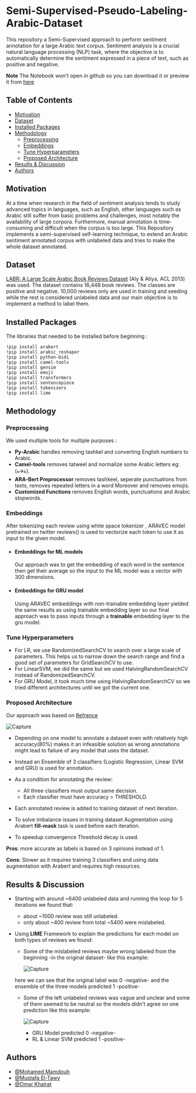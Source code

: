 # Semi-Supervised-Pseudo-Labeling-Arabic-Dataset
This repository a Semi-Supervised approach to perform sentiment annotation for a large Arabic text corpus. Sentiment analysis is a crucial natural language processing (NLP) task, where the objective is to automatically determine the sentiment expressed in a piece of text, such as positive and negative.

**Note** The Notebook won't open in github so you can download it or preview it from [here](https://colab.research.google.com/drive/18opmnSi1hIbpUems0qG6NyTbRGsa-4o4?usp=sharing)

## Table of Contents

- [Motivation](#Motivation)
- [Dataset](#Dataset)
- [Installed Packages](#Installed-Packages)
- [Methodology](#Methodology)
    - [Preprocessing](#Preprocessing)
    - [Embeddings](#Embeddings)
    - [Tune Hyperparameters](#Tune-Hyperparameters)
    - [Proposed Architecture](#Proposed-Architecture)
- [Results & Discussion](#Results&Discussion)
- [Authors](#Authors)

## Motivation
  At a time when research in the field of sentiment analysis tends to study advanced topics in languages, such as English, other languages such as Arabic still suffer from basic problems and challenges, most notably the availability of large corpora. Furthermore, manual annotation is time-consuming and difficult when the corpus is too large. This Repository implements a semi-supervised self-learning technique, to extend an Arabic sentiment annotated corpus with unlabeled data and tries to make the whole dataset annotated.

## Dataset
[LABR: A Large Scale Arabic Book Reviews Dataset](https://aclanthology.org/P13-2088) (Aly & Atiya, ACL 2013) was used. The dataset contains 16,448 book reviews. The classes are positive and negative. 10,000 reviews only are used in training and seeding while the rest is considered unlabeled data and our main objective is to implement a method to label them.

## Installed Packages
The libraries that needed to be installed before beginning :
```
!pip install arabert
!pip install arabic_reshaper
!pip install python-bidi
!pip install camel-tools
!pip install gensim
!pip install emoji
!pip install transformers
!pip install sentencepiece
!pip install tokenizers
!pip install lime
```

## Methodology

### Preprocessing
We used multiple tools for multiple purposes :

- **Py-Arabic** handles removing tashkel and converting English numbers to Arabic.
- **Camel-tools** removes tatweel and normalize some Arabic letters eg: (ة🡪ه).
- **ARA-Bert Preprocessor**  removes tashkeel, seperate punctuations from texts, removes repeated letters in a word Moreover and removes emojis.
- **Customized Functions** removes English words, punctuations and Arabic stopwords.
 
### Embeddings

After tokenizing each review using white space tokenizer , ARAVEC model pretrained on twitter reviews() is used to vectorize each token to use it as input to the given model.

- #### Embeddings for ML models
  Our approach was to get the embedding of each word in the sentence then get their average so the input to the ML model was a vector with 300 dimensions.

- #### Embeddings for GRU model
  Using ARAVEC embeddings with non-trainable embedding layer yielded the same results as using trainable embedding layer so our final approach was to pass inputs through a **trainable** embedding layer to the gru model.

### Tune Hyperparameters

- For LR, we use RandomizedSearchCV to search over a large scale of parameters. This helps us to narrow down the search range and find a good set of parameters for GridSearchCV to use.
- For LinearSVM, we did the same but we used HalvingRandomSearchCV instead of RandomizedSearchCV.
- For GRU Model, it took much time using HalvingRandomSearchCV so we tried different architectures until we got the current one.

### Proposed Architecture

Our approach was based on [Refrence](https://doi.org/10.3390/app11052434)

![Capture](https://github.com/MohamedMamdouh18/Semi-Supervised-Pseudo-Labeling-Arabic-Dataset/assets/63814228/30120164-0aac-4fcb-ac3a-606826334340)

- Depending on one model to annotate a dataset even with relatively high accuracy(80%) makes it an infeasible solution as wrong annotations might lead to failure of any model that uses the dataset.
- Instead an Ensemble of 3 classifiers (Logistic Regression, Linear SVM and GRU) is used for annotation.
- As a condition for annotating the review:
    - All three classifiers must output same decision.
    - Each classifier must have accuracy > THRESHOLD.

- Each annotated review is added to training dataset of next iteration.
- To solve imbalance issues in training dataset Augmentation using Arabert **fill-mask** task is used before each iteration.
- To speedup convergence Threshold decay is used.
  
**Pros**: more accurate as labels is based on 3 opinions instead of 1.

**Cons**: Slower as it requires training 3 classifiers and using data augmentation with Arabert and requires high resources.


## Results & Discussion
- Starting with around ~6400 unlabeled data and running the loop for 5 iterations we found that:
    - about ~1000 review was still unlabeled.
    - only about ~400 review from total ~5400 were mislabeled.
- Using **LIME** Framework to explain the predictions for each model on both types of reviews we found:
    - Some of the mislabeled reviews maybe wrong labeled from the beginning -in the original dataset- like this example:
      
      ![Capture](https://github.com/MohamedMamdouh18/Semi-Supervised-Pseudo-Labeling-Arabic-Dataset/assets/63814228/a79fb2a7-7ea6-487d-9057-3be2bbcaa26e)
      
    here we can see that the original label was 0 -negative- and the ensemble of the three models predicted 1 -positive-
  
    - Some of the left unlabeled reviews was vague and unclear and some of them seemed to be neutral so the models didn't agree on one prediction like this example:
      
      ![Capture](https://github.com/MohamedMamdouh18/Semi-Supervised-Pseudo-Labeling-Arabic-Dataset/assets/63814228/bf4bb4ba-c74a-4c02-a6ef-2c70fdd52c74)
      - GRU Model predicted 0 -negative-
      - RL & Linear SVM predicted 1 -positive-

## Authors

- [@Mohamed Mamdouh](https://github.com/MohamedMamdouh18)
- [@Mustafa El-Tawy](https://github.com/Mostafa424)
- [@Omar Khairat](https://github.com/OmarKhairat)
